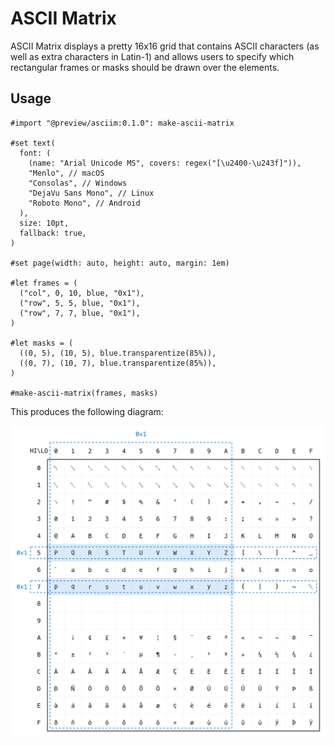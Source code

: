 # ASCII Matrix

ASCII Matrix displays a pretty 16x16 grid that contains ASCII characters (as well as extra characters in Latin-1) and allows users to specify which rectangular frames or masks should be drawn over the elements.

## Usage

```typst
#import "@preview/asciim:0.1.0": make-ascii-matrix

#set text(
  font: (
    (name: "Arial Unicode MS", covers: regex("[\u2400-\u243f]")),
    "Menlo", // macOS
    "Consolas", // Windows
    "DejaVu Sans Mono", // Linux
    "Roboto Mono", // Android
  ),
  size: 10pt,
  fallback: true,
)

#set page(width: auto, height: auto, margin: 1em)

#let frames = (
  ("col", 0, 10, blue, "0x1"),
  ("row", 5, 5, blue, "0x1"),
  ("row", 7, 7, blue, "0x1"),
)

#let masks = (
  ((0, 5), (10, 5), blue.transparentize(85%)),
  ((0, 7), (10, 7), blue.transparentize(85%)),
)

#make-ascii-matrix(frames, masks)
```

This produces the following diagram:

![The generated ASCII matrix diagram for the example above](https://github.com/waterlens/ascii-matrix/blob/main/gallery/example.png)
